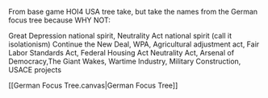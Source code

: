 From base game HOI4 USA tree take, but take the names from the German focus tree because WHY NOT:

Great Depression national spirit, Neutrality Act national spirit (call it isolationism)
Continue the New Deal, WPA, Agricultural adjustment act, Fair Labor Standards Act, Federal Housing Act
Neutrality Act, Arsenal of Democracy,The Giant Wakes, Wartime Industry, Military Construction, USACE projects


[[German Focus Tree.canvas|German Focus Tree]]
